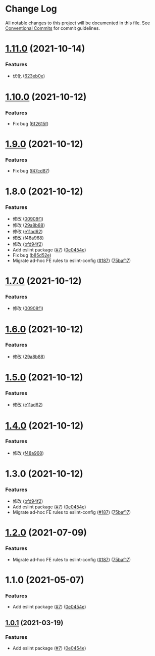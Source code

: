 # Change Log

All notable changes to this project will be documented in this file.
See [Conventional Commits](https://conventionalcommits.org) for commit guidelines.

# [1.11.0](https://github.com/pancakeswap/pancake-toolkit/tree/master/packages/eslint-config-pancake/compare/@dx-chain-toolkit/eslint-config-pancake@1.10.0...@dx-chain-toolkit/eslint-config-pancake@1.11.0) (2021-10-14)


### Features

* 优化 ([623eb0e](https://github.com/pancakeswap/pancake-toolkit/tree/master/packages/eslint-config-pancake/commit/623eb0e9ab5e02dc7469be0629fa86c476611970))





# [1.10.0](https://github.com/pancakeswap/pancake-toolkit/tree/master/packages/eslint-config-pancake/compare/@dx-chain-toolkit/eslint-config-pancake@1.9.0...@dx-chain-toolkit/eslint-config-pancake@1.10.0) (2021-10-12)


### Features

* Fix bug ([6f2615f](https://github.com/pancakeswap/pancake-toolkit/tree/master/packages/eslint-config-pancake/commit/6f2615f4637f396fba273b2076a1fabca6d72fcb))





# [1.9.0](https://github.com/pancakeswap/pancake-toolkit/tree/master/packages/eslint-config-pancake/compare/@dx-chain-toolkit/eslint-config-pancake@1.8.0...@dx-chain-toolkit/eslint-config-pancake@1.9.0) (2021-10-12)


### Features

* Fix bug ([f47cd87](https://github.com/pancakeswap/pancake-toolkit/tree/master/packages/eslint-config-pancake/commit/f47cd87ed92a52a595a3399e88e74855aee2edc4))





# 1.8.0 (2021-10-12)


### Features

* 修改 ([00908f1](https://github.com/pancakeswap/pancake-toolkit/tree/master/packages/eslint-config-pancake/commit/00908f1a61d3aa6ccd8b794266505f53e4f9ece2))
* 修改 ([29a8b88](https://github.com/pancakeswap/pancake-toolkit/tree/master/packages/eslint-config-pancake/commit/29a8b88b0c99495bb8c2c64a1ec3f2744cd2e1ed))
* 修改 ([e11ad62](https://github.com/pancakeswap/pancake-toolkit/tree/master/packages/eslint-config-pancake/commit/e11ad624b9dbfe4afef104b21245653819273d05))
* 修改 ([f48a968](https://github.com/pancakeswap/pancake-toolkit/tree/master/packages/eslint-config-pancake/commit/f48a9685cdeaccdce7d69a2aaeee41110e5c3748))
* 修改 ([bfd94f2](https://github.com/pancakeswap/pancake-toolkit/tree/master/packages/eslint-config-pancake/commit/bfd94f24b2f2e20d9b76d0a6d2012a2bfa89324e))
* Add eslint package ([#7](https://github.com/pancakeswap/pancake-toolkit/tree/master/packages/eslint-config-pancake/issues/7)) ([0e0454e](https://github.com/pancakeswap/pancake-toolkit/tree/master/packages/eslint-config-pancake/commit/0e0454eb9a63e976934956dc5c66fbef2ce2017a))
* Fix bug ([b85d52e](https://github.com/pancakeswap/pancake-toolkit/tree/master/packages/eslint-config-pancake/commit/b85d52e28d2bc85ab75f2923bf11a699c6c6ab54))
* Migrate ad-hoc FE rules to eslint-config ([#187](https://github.com/pancakeswap/pancake-toolkit/tree/master/packages/eslint-config-pancake/issues/187)) ([75baf17](https://github.com/pancakeswap/pancake-toolkit/tree/master/packages/eslint-config-pancake/commit/75baf175c8316fdfc549bc99e2bc38d65b18c5b6))





# [1.7.0](https://github.com/pancakeswap/pancake-toolkit/tree/master/packages/eslint-config-pancake/compare/@dx-chain-toolkit/eslint-config-pancake@1.6.0...@dx-chain-toolkit/eslint-config-pancake@1.7.0) (2021-10-12)


### Features

* 修改 ([00908f1](https://github.com/pancakeswap/pancake-toolkit/tree/master/packages/eslint-config-pancake/commit/00908f1a61d3aa6ccd8b794266505f53e4f9ece2))





# [1.6.0](https://github.com/pancakeswap/pancake-toolkit/tree/master/packages/eslint-config-pancake/compare/@dx-chain-toolkit/eslint-config-pancake@1.5.0...@dx-chain-toolkit/eslint-config-pancake@1.6.0) (2021-10-12)


### Features

* 修改 ([29a8b88](https://github.com/pancakeswap/pancake-toolkit/tree/master/packages/eslint-config-pancake/commit/29a8b88b0c99495bb8c2c64a1ec3f2744cd2e1ed))





# [1.5.0](https://github.com/pancakeswap/pancake-toolkit/tree/master/packages/eslint-config-pancake/compare/@dx-chain-toolkit/eslint-config-pancake@1.4.0...@dx-chain-toolkit/eslint-config-pancake@1.5.0) (2021-10-12)


### Features

* 修改 ([e11ad62](https://github.com/pancakeswap/pancake-toolkit/tree/master/packages/eslint-config-pancake/commit/e11ad624b9dbfe4afef104b21245653819273d05))





# [1.4.0](https://github.com/pancakeswap/pancake-toolkit/tree/master/packages/eslint-config-pancake/compare/@dx-chain-toolkit/eslint-config-pancake@1.3.0...@dx-chain-toolkit/eslint-config-pancake@1.4.0) (2021-10-12)


### Features

* 修改 ([f48a968](https://github.com/pancakeswap/pancake-toolkit/tree/master/packages/eslint-config-pancake/commit/f48a9685cdeaccdce7d69a2aaeee41110e5c3748))





# 1.3.0 (2021-10-12)


### Features

* 修改 ([bfd94f2](https://github.com/pancakeswap/pancake-toolkit/tree/master/packages/eslint-config-pancake/commit/bfd94f24b2f2e20d9b76d0a6d2012a2bfa89324e))
* Add eslint package ([#7](https://github.com/pancakeswap/pancake-toolkit/tree/master/packages/eslint-config-pancake/issues/7)) ([0e0454e](https://github.com/pancakeswap/pancake-toolkit/tree/master/packages/eslint-config-pancake/commit/0e0454eb9a63e976934956dc5c66fbef2ce2017a))
* Migrate ad-hoc FE rules to eslint-config ([#187](https://github.com/pancakeswap/pancake-toolkit/tree/master/packages/eslint-config-pancake/issues/187)) ([75baf17](https://github.com/pancakeswap/pancake-toolkit/tree/master/packages/eslint-config-pancake/commit/75baf175c8316fdfc549bc99e2bc38d65b18c5b6))





# [1.2.0](https://github.com/pancakeswap/pancake-toolkit/tree/master/packages/eslint-config-pancake/compare/@pancakeswap/eslint-config-pancake@1.1.0...@pancakeswap/eslint-config-pancake@1.2.0) (2021-07-09)


### Features

* Migrate ad-hoc FE rules to eslint-config ([#187](https://github.com/pancakeswap/pancake-toolkit/tree/master/packages/eslint-config-pancake/issues/187)) ([75baf17](https://github.com/pancakeswap/pancake-toolkit/tree/master/packages/eslint-config-pancake/commit/75baf175c8316fdfc549bc99e2bc38d65b18c5b6))





# 1.1.0 (2021-05-07)


### Features

* Add eslint package ([#7](https://github.com/pancakeswap/pancake-toolkit/tree/master/packages/eslint-config-pancake/issues/7)) ([0e0454e](https://github.com/pancakeswap/pancake-toolkit/tree/master/packages/eslint-config-pancake/commit/0e0454eb9a63e976934956dc5c66fbef2ce2017a))





## [1.0.1](https://github.com/pancakeswap/pancake-toolkit/tree/master/packages/eslint-config-pancake/compare/@pancakeswap-libs/eslint-config-pancake@1.0.1...@pancakeswap-libs/eslint-config-pancake@1.0.1) (2021-03-19)


### Features

* Add eslint package ([#7](https://github.com/pancakeswap/pancake-toolkit/tree/master/packages/eslint-config-pancake/issues/7)) ([0e0454e](https://github.com/pancakeswap/pancake-toolkit/tree/master/packages/eslint-config-pancake/commit/0e0454eb9a63e976934956dc5c66fbef2ce2017a))
